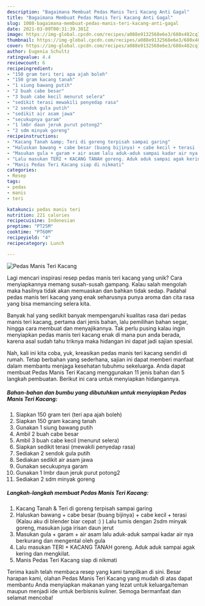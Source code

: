```yaml
---
description: "Bagaimana Membuat Pedas Manis Teri Kacang Anti Gagal"
title: "Bagaimana Membuat Pedas Manis Teri Kacang Anti Gagal"
slug: 1008-bagaimana-membuat-pedas-manis-teri-kacang-anti-gagal
date: 2021-03-09T00:31:39.301Z
image: https://img-global.cpcdn.com/recipes/a088e9132568e6e3/680x482cq70/pedas-manis-teri-kacang-foto-resep-utama.jpg
thumbnail: https://img-global.cpcdn.com/recipes/a088e9132568e6e3/680x482cq70/pedas-manis-teri-kacang-foto-resep-utama.jpg
cover: https://img-global.cpcdn.com/recipes/a088e9132568e6e3/680x482cq70/pedas-manis-teri-kacang-foto-resep-utama.jpg
author: Eugenia Schultz
ratingvalue: 4.4
reviewcount: 6
recipeingredient:
- "150 gram teri teri apa ajah boleh"
- "150 gram kacang tanah"
- "1 siung bawang putih"
- "2 buah cabe besar"
- "3 buah cabe kecil menurut selera"
- "sedikit terasi mewakili penyedap rasa"
- "2 sendok gula putih"
- "sedikit air asam jawa"
- "secukupnya garam"
- "1 lmbr daun jeruk purut potong2"
- "2 sdm minyak goreng"
recipeinstructions:
- "Kacang Tanah &amp; Teri di goreng terpisah sampai garing"
- "Haluskan bawang + cabe besar (buang bijinya) + cabe kecil + terasi (Kalau aku di blender biar cepat :) ) Lalu tumis dengan 2sdm minyak goreng, masukan juga irisan daun jerut"
- "Masukan gula + garam + air asam lalu aduk-aduk sampai kadar air nya berkurang dan mengental oleh gula"
- "Lalu masukan TERI + KACANG TANAH goreng. Aduk aduk sampai agak kering dan mengkilat."
- "Manis Pedas Teri Kacang siap di nikmati"
categories:
- Resep
tags:
- pedas
- manis
- teri

katakunci: pedas manis teri 
nutrition: 221 calories
recipecuisine: Indonesian
preptime: "PT25M"
cooktime: "PT60M"
recipeyield: "4"
recipecategory: Lunch

---
```



![Pedas Manis Teri Kacang](https://img-global.cpcdn.com/recipes/a088e9132568e6e3/680x482cq70/pedas-manis-teri-kacang-foto-resep-utama.jpg)

Lagi mencari inspirasi resep pedas manis teri kacang yang unik? Cara menyiapkannya memang susah-susah gampang. Kalau salah mengolah maka hasilnya tidak akan memuaskan dan bahkan tidak sedap. Padahal pedas manis teri kacang yang enak seharusnya punya aroma dan cita rasa yang bisa memancing selera kita.

Banyak hal yang sedikit banyak mempengaruhi kualitas rasa dari pedas manis teri kacang, pertama dari jenis bahan, lalu pemilihan bahan segar, hingga cara membuat dan menyajikannya. Tak perlu pusing kalau ingin menyiapkan pedas manis teri kacang enak di mana pun anda berada, karena asal sudah tahu triknya maka hidangan ini dapat jadi sajian spesial.




Nah, kali ini kita coba, yuk, kreasikan pedas manis teri kacang sendiri di rumah. Tetap berbahan yang sederhana, sajian ini dapat memberi manfaat dalam membantu menjaga kesehatan tubuhmu sekeluarga. Anda dapat membuat Pedas Manis Teri Kacang menggunakan 11 jenis bahan dan 5 langkah pembuatan. Berikut ini cara untuk menyiapkan hidangannya.

<!--inarticleads1-->

##### Bahan-bahan dan bumbu yang dibutuhkan untuk menyiapkan Pedas Manis Teri Kacang:

1. Siapkan 150 gram teri (teri apa ajah boleh)
1. Siapkan 150 gram kacang tanah
1. Gunakan 1 siung bawang putih
1. Ambil 2 buah cabe besar
1. Ambil 3 buah cabe kecil (menurut selera)
1. Siapkan sedikit terasi (mewakili penyedap rasa)
1. Sediakan 2 sendok gula putih
1. Sediakan sedikit air asam jawa
1. Gunakan secukupnya garam
1. Gunakan 1 lmbr daun jeruk purut potong2
1. Sediakan 2 sdm minyak goreng




<!--inarticleads2-->

##### Langkah-langkah membuat Pedas Manis Teri Kacang:

1. Kacang Tanah &amp; Teri di goreng terpisah sampai garing
1. Haluskan bawang + cabe besar (buang bijinya) + cabe kecil + terasi (Kalau aku di blender biar cepat :) ) Lalu tumis dengan 2sdm minyak goreng, masukan juga irisan daun jerut
1. Masukan gula + garam + air asam lalu aduk-aduk sampai kadar air nya berkurang dan mengental oleh gula
1. Lalu masukan TERI + KACANG TANAH goreng. Aduk aduk sampai agak kering dan mengkilat.
1. Manis Pedas Teri Kacang siap di nikmati




Terima kasih telah membaca resep yang kami tampilkan di sini. Besar harapan kami, olahan Pedas Manis Teri Kacang yang mudah di atas dapat membantu Anda menyiapkan makanan yang lezat untuk keluarga/teman maupun menjadi ide untuk berbisnis kuliner. Semoga bermanfaat dan selamat mencoba!
